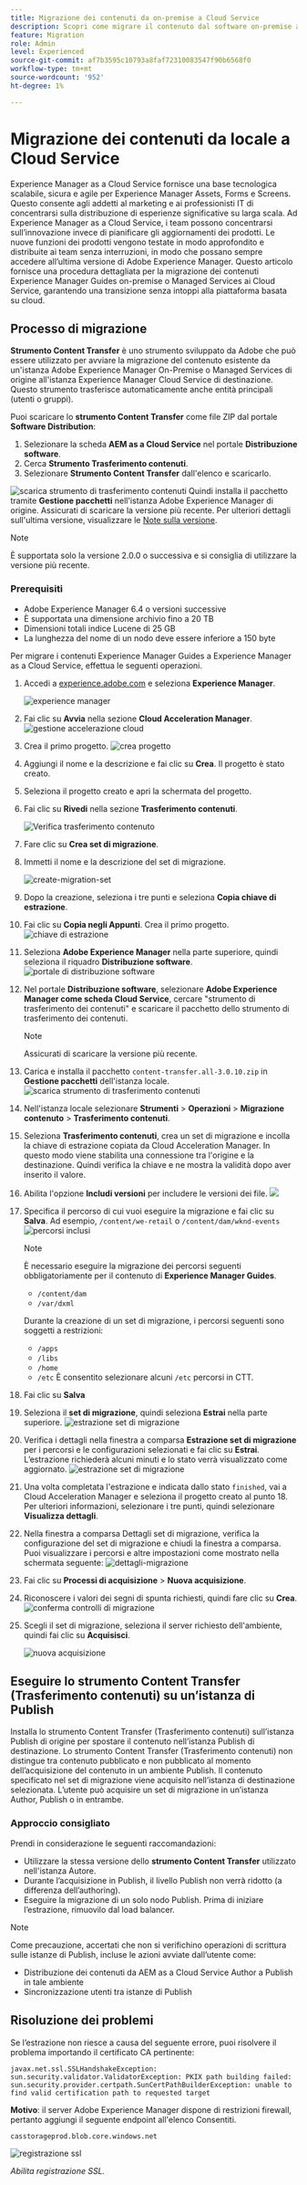 ```yaml
---
title: Migrazione dei contenuti da on-premise a Cloud Service
description: Scopri come migrare il contenuto dal software on-premise ai Cloud Service
feature: Migration
role: Admin
level: Experienced
source-git-commit: af7b3595c10793a8faf72310083547f90b6568f0
workflow-type: tm+mt
source-wordcount: '952'
ht-degree: 1%

---
```


# Migrazione dei contenuti da locale a Cloud Service

Experience Manager as a Cloud Service fornisce una base tecnologica scalabile, sicura e agile per Experience Manager Assets, Forms e Screens. Questo consente agli addetti al marketing e ai professionisti IT di concentrarsi sulla distribuzione di esperienze significative su larga scala.
Ad Experience Manager as a Cloud Service, i team possono concentrarsi sull’innovazione invece di pianificare gli aggiornamenti dei prodotti. Le nuove funzioni dei prodotti vengono testate in modo approfondito e distribuite ai team senza interruzioni, in modo che possano sempre accedere all’ultima versione di Adobe Experience Manager.
Questo articolo fornisce una procedura dettagliata per la migrazione dei contenuti Experience Manager Guides on-premise o Managed Services ai Cloud Service, garantendo una transizione senza intoppi alla piattaforma basata su cloud.

## Processo di migrazione

**Strumento Content Transfer** è uno strumento sviluppato da Adobe che può essere utilizzato per avviare la migrazione del contenuto esistente da un&#39;istanza Adobe Experience Manager On-Premise o Managed Services di origine all&#39;istanza Experience Manager Cloud Service di destinazione.
Questo strumento trasferisce automaticamente anche entità principali (utenti o gruppi).

Puoi scaricare lo **strumento Content Transfer** come file ZIP dal portale **Software Distribution**:

1. Selezionare la scheda **AEM as a Cloud Service** nel portale **Distribuzione software**.
1. Cerca **Strumento Trasferimento contenuti**.
1. Selezionare **Strumento Content Transfer** dall&#39;elenco e scaricarlo.

![scarica strumento di trasferimento contenuti](./assets/content-transfer-tool-software-portal.png)
Quindi installa il pacchetto tramite **Gestione pacchetti** nell&#39;istanza Adobe Experience Manager di origine. Assicurati di scaricare la versione più recente.
Per ulteriori dettagli sull&#39;ultima versione, visualizzare le [Note sulla versione](https://experienceleague.adobe.com/docs/experience-manager-cloud-service/content/release-notes/release-notes/release-notes-current.html?lang=en).

>[!NOTE]
> 
> È supportata solo la versione 2.0.0 o successiva e si consiglia di utilizzare la versione più recente.

### Prerequisiti

* Adobe Experience Manager 6.4 o versioni successive
* È supportata una dimensione archivio fino a 20 TB
* Dimensioni totali indice Lucene di 25 GB
* La lunghezza del nome di un nodo deve essere inferiore a 150 byte


Per migrare i contenuti Experience Manager Guides a Experience Manager as a Cloud Service, effettua le seguenti operazioni.

1. Accedi a [experience.adobe.com](https://experience.adobe.com/) e seleziona **Experience Manager**.

   ![experience manager](./assets/migration-experience-manager.png)


1. Fai clic su **Avvia** nella sezione **Cloud Acceleration Manager**.
   ![gestione accelerazione cloud](./assets/migration-experience-manager-cloud.png)

1. Crea il primo progetto.
   ![crea progetto](./assets/migration-cloud-create-project.png)

1. Aggiungi il nome e la descrizione e fai clic su **Crea**. Il progetto è stato creato.
1. Seleziona il progetto creato e apri la schermata del progetto.
1. Fai clic su **Rivedi** nella sezione **Trasferimento contenuti**.

   ![Verifica trasferimento contenuto](./assets/migration-content-transfer-review.png)

1. Fare clic su **Crea set di migrazione**.

1. Immetti il nome e la descrizione del set di migrazione.


   ![create-migration-set](./assets/migration-cloud-create-migration-set.png)


1. Dopo la creazione, seleziona i tre punti e seleziona **Copia chiave di estrazione**.


1. Fai clic su **Copia negli Appunti**. Crea il primo progetto.
   ![chiave di estrazione](./assets/migration-copy-to-clipboard.png)

1. Seleziona **Adobe Experience Manager** nella parte superiore, quindi seleziona il riquadro **Distribuzione software**.
   ![portale di distribuzione software](./assets/migration-software-portal.png)


1. Nel portale **Distribuzione software**, selezionare **Adobe Experience Manager come scheda Cloud Service**, cercare &quot;strumento di trasferimento dei contenuti&quot; e scaricare il pacchetto dello strumento di trasferimento dei contenuti.

   >[!NOTE]
   >
   >  Assicurati di scaricare la versione più recente.

1. Carica e installa il pacchetto `content-transfer.all-3.0.10.zip` in **Gestione pacchetti** dell&#39;istanza locale.
   ![scarica strumento di trasferimento contenuti](./assets/content-transfer-tool-software-portal.png)


1. Nell&#39;istanza locale selezionare **Strumenti** > **Operazioni** > **Migrazione contenuto** > **Trasferimento contenuti**.


1. Seleziona **Trasferimento contenuti**, crea un set di migrazione e incolla la chiave di estrazione copiata da Cloud Acceleration Manager. In questo modo viene stabilita una connessione tra l&#39;origine e la destinazione. Quindi verifica la chiave e ne mostra la validità dopo aver inserito il valore.

1. Abilita l&#39;opzione **Includi versioni** per includere le versioni dei file.
   ![](./assets/migration-create-migration-set.png)

1. Specifica il percorso di cui vuoi eseguire la migrazione e fai clic su **Salva**.
Ad esempio, `/content/we-retail`
o
   `/content/dam/wknd-events`
   ![percorsi inclusi](./assets/migration-included-paths.png)



   >[!NOTE]
   >
   > È necessario eseguire la migrazione dei percorsi seguenti obbligatoriamente per il contenuto di **Experience Manager Guides**.

   * `/content/dam`
   * `/var/dxml`

   Durante la creazione di un set di migrazione, i percorsi seguenti sono soggetti a restrizioni:
   * `/apps`
   * `/libs`
   * `/home`
   * `/etc` È consentito selezionare alcuni `/etc` percorsi in CTT.

1. Fai clic su **Salva**
1. Seleziona il **set di migrazione**, quindi seleziona **Estrai** nella parte superiore.
   ![estrazione set di migrazione ](./assets/migration-extract.png)

1. Verifica i dettagli nella finestra a comparsa **Estrazione set di migrazione** per i percorsi e le configurazioni selezionati e fai clic su **Estrai**. L’estrazione richiederà alcuni minuti e lo stato verrà visualizzato come aggiornato.
   ![estrazione set di migrazione](./assets/migration-set-extraction.png)

1. Una volta completata l&#39;estrazione e indicata dallo stato `finished`, vai a Cloud Acceleration Manager e seleziona il progetto creato al punto 18.
Per ulteriori informazioni, selezionare i tre punti, quindi selezionare **Visualizza dettagli**.


1. Nella finestra a comparsa Dettagli set di migrazione, verifica la configurazione del set di migrazione e chiudi la finestra a comparsa. Puoi visualizzare i percorsi e altre impostazioni come mostrato nella schermata seguente:
   ![dettagli-migrazione](./assets/migration-details.png)


1. Fai clic su **Processi di acquisizione** > **Nuova acquisizione**.
1. Riconoscere i valori dei segni di spunta richiesti, quindi fare clic su **Crea**.
   ![conferma controlli di migrazione](./assets/migration-new-ingestion-acknowledge.png)

1. Scegli il set di migrazione, seleziona il server richiesto dell&#39;ambiente, quindi fai clic su **Acquisisci**.

   ![nuova acquisizione](./assets/migration-new-ingestion.png)

## Eseguire lo strumento Content Transfer (Trasferimento contenuti) su un’istanza di Publish

Installa lo strumento Content Transfer (Trasferimento contenuti) sull’istanza Publish di origine per spostare il contenuto nell’istanza Publish di destinazione.
Lo strumento Content Transfer (Trasferimento contenuti) non distingue tra contenuto pubblicato e non pubblicato al momento dell’acquisizione del contenuto in un ambiente Publish. Il contenuto specificato nel set di migrazione viene acquisito nell’istanza di destinazione selezionata. L’utente può acquisire un set di migrazione in un’istanza Author, Publish o in entrambe.

### Approccio consigliato

Prendi in considerazione le seguenti raccomandazioni:

* Utilizzare la stessa versione dello **strumento Content Transfer** utilizzato nell&#39;istanza Autore.
* Durante l’acquisizione in Publish, il livello Publish non verrà ridotto (a differenza dell’authoring).
* Eseguire la migrazione di un solo nodo Publish. Prima di iniziare l’estrazione, rimuovilo dal load balancer.

>[!NOTE]
>
> Come precauzione, accertati che non si verifichino operazioni di scrittura sulle istanze di Publish, incluse le azioni avviate dall’utente come:
> * Distribuzione dei contenuti da AEM as a Cloud Service Author a Publish in tale ambiente
> * Sincronizzazione utenti tra istanze di Publish


## Risoluzione dei problemi

Se l’estrazione non riesce a causa del seguente errore, puoi risolvere il problema importando il certificato CA pertinente:

`javax.net.ssl.SSLHandshakeException: sun.security.validator.ValidatorException: PKIX path building failed: sun.security.provider.certpath.SunCertPathBuilderException: unable to find valid certification path to requested target`

**Motivo**: il server Adobe Experience Manager dispone di restrizioni firewall, pertanto aggiungi il seguente endpoint all&#39;elenco Consentiti.

`casstorageprod.blob.core.windows.net`


![registrazione ssl](./assets/migration-ssl-logging.png)


*Abilita registrazione SSL.*




